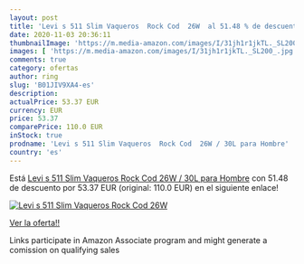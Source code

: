 ```yaml
---
layout: post
title: 'Levi s 511 Slim Vaqueros  Rock Cod  26W  al 51.48 % de descuento'
date: 2020-11-03 20:36:11
thumbnailImage: 'https://m.media-amazon.com/images/I/31jh1r1jkTL._SL200_.jpg'
images: [ 'https://m.media-amazon.com/images/I/31jh1r1jkTL._SL200_.jpg' ]
comments: true
category: ofertas
author: ring
slug: 'B01JIV9XA4-es'
description:
actualPrice: 53.37 EUR
currency: EUR
price: 53.37
comparePrice: 110.0 EUR
inStock: true
prodname: 'Levi s 511 Slim Vaqueros  Rock Cod  26W / 30L para Hombre'
country: 'es'
---
```


Está [Levi s 511 Slim Vaqueros  Rock Cod  26W / 30L para Hombre](https://www.amazon.es/dp/B01JIV9XA4/?tag=tolees-21) con 51.48 de descuento por 53.37 EUR (original: 110.0 EUR) en el siguiente enlace!

[![Levi s 511 Slim Vaqueros  Rock Cod  26W ](https://m.media-amazon.com/images/I/31jh1r1jkTL._SL200_.jpg)](https://www.amazon.es/dp/B01JIV9XA4/?tag=tolees-21)

[Ver la oferta!!](https://www.amazon.es/dp/B01JIV9XA4/?tag=tolees-21)

Links participate in Amazon Associate program and might generate a comission on qualifying sales



